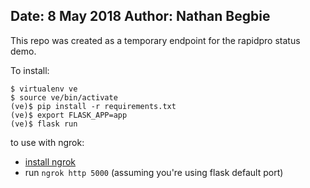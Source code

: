 Date: 8 May 2018
Author: Nathan Begbie
---------------------

This repo was created as a temporary endpoint for the rapidpro status demo.

To install:

```
$ virtualenv ve
$ source ve/bin/activate
(ve)$ pip install -r requirements.txt
(ve)$ export FLASK_APP=app
(ve)$ flask run
```

to use with ngrok:
- [install ngrok](https://ngrok.com/download)
- run `ngrok http 5000` (assuming you're using flask default port)
